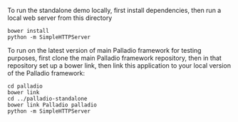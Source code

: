 To run the standalone demo locally, first install dependencies, then run a local web server from this directory

```
bower install
python -m SimpleHTTPServer
```

To run on the latest version of main Palladio framework for testing purposes, first clone the main Palladio framework repository, then in that repository set up a bower link, then link this application to your local version of the Palladio framework:

```
cd palladio
bower link
cd ../palladio-standalone
bower link Palladio palladio
python -m SimpleHTTPServer
```